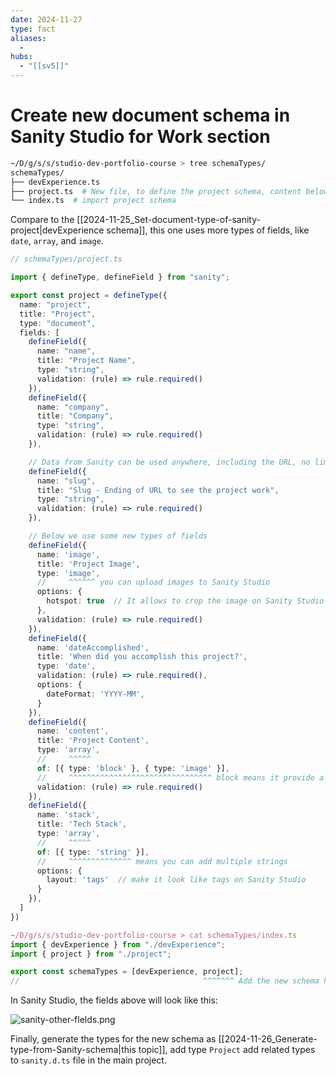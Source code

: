 ```yaml
---
date: 2024-11-27
type: fact
aliases:
  -
hubs:
  - "[[sv5]]"
---
```


# Create new document schema in Sanity Studio for Work section

```bash
~/D/g/s/s/studio-dev-portfolio-course > tree schemaTypes/
schemaTypes/
├── devExperience.ts
├── project.ts  # New file, to define the project schema, content below
└── index.ts  # import project schema
```

Compare to the [[2024-11-25_Set-document-type-of-sanity-project|devExperience schema]], this one uses more types of fields, like `date`, `array`, and `image`.


```ts
// schemaTypes/project.ts 

import { defineType, defineField } from "sanity";

export const project = defineType({
  name: "project",
  title: "Project",
  type: "document",
  fields: [
    defineField({
      name: "name",
      title: "Project Name",
      type: "string",
      validation: (rule) => rule.required()
    }),
    defineField({
      name: "company",
      title: "Company",
      type: "string",
      validation: (rule) => rule.required()
    }),

    // Data from Sanity can be used anywhere, including the URL, no limitations
    defineField({
      name: "slug",
      title: "Slug - Ending of URL to see the project work",
      type: "string",
      validation: (rule) => rule.required()
    }),

    // Below we use some new types of fields
    defineField({
      name: 'image',
      title: 'Project Image',
      type: 'image',
      //     ^^^^^^ you can upload images to Sanity Studio
      options: {
        hotspot: true  // It allows to crop the image on Sanity Studio
      },
      validation: (rule) => rule.required()
    }),
    defineField({
      name: 'dateAccomplished',
      title: 'When did you accomplish this project?',
      type: 'date',
      validation: (rule) => rule.required(),
      options: {
        dateFormat: 'YYYY-MM',
      }
    }),
    defineField({
      name: 'content',
      title: 'Project Content',
      type: 'array',
      //     ^^^^^
      of: [{ type: 'block' }, { type: 'image' }],
      //     ^^^^^^^^^^^^^^^^^^^^^^^^^^^^^^^^ block means it provide a text editor, and image means add uploading images fn to the text editor
      validation: (rule) => rule.required()
    }),
    defineField({
      name: 'stack',
      title: 'Tech Stack',
      type: 'array',
      //     ^^^^^
      of: [{ type: 'string' }],
      //     ^^^^^^^^^^^^^^ means you can add multiple strings
      options: {
        layout: 'tags'  // make it look like tags on Sanity Studio
      }
    }),
  ]
})
```

```ts
~/D/g/s/s/studio-dev-portfolio-course > cat schemaTypes/index.ts
import { devExperience } from "./devExperience";
import { project } from "./project";

export const schemaTypes = [devExperience, project];
//                                         ^^^^^^^ Add the new schema here
```

In Sanity Studio, the fields above will look like this:

![sanity-other-flelds.png](../assets/imgs/sanity-other-flelds.png)


Finally, generate the types for the new schema as [[2024-11-26_Generate-type-from-Sanity-schema|this topic]], add type `Project` add related types to  `sanity.d.ts` file in the main project.
